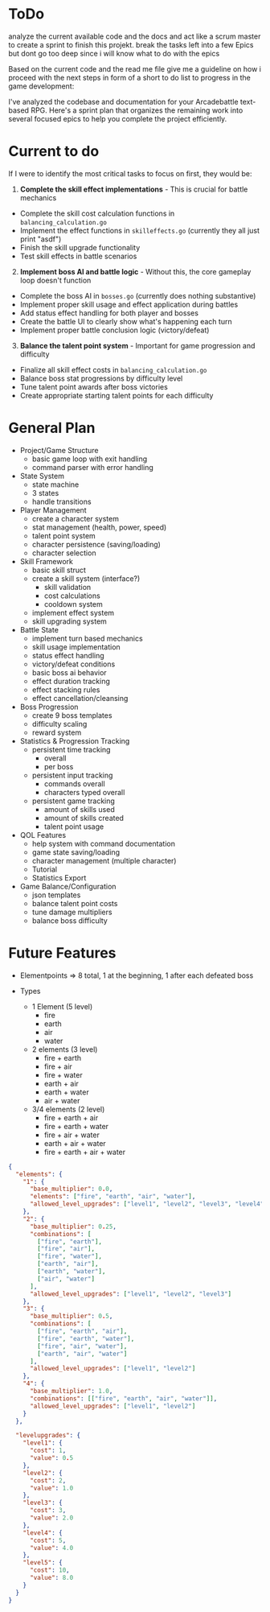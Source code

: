 # ToDo

analyze the current available code and the docs and act like a scrum master to create a sprint to finish this projekt.
break the tasks left into a few Epics but dont go too deep since i will know what to do with the epics

Based on the current code and the read me file give me a guideline on how i proceed with the next steps in form of a short to do list to progress in the game development:

I've analyzed the codebase and documentation for your Arcadebattle text-based RPG. Here's a sprint plan that organizes the remaining work into several focused epics to help you complete the project efficiently.

# Current to do

If I were to identify the most critical tasks to focus on first, they would be:

1. **Complete the skill effect implementations** - This is crucial for battle mechanics
- Complete the skill cost calculation functions in `balancing_calculation.go`
- Implement the effect functions in `skilleffects.go` (currently they all just print "asdf")
- Finish the skill upgrade functionality
- Test skill effects in battle scenarios
2. **Implement boss AI and battle logic** - Without this, the core gameplay loop doesn't function
- Complete the boss AI in `bosses.go` (currently does nothing substantive)
- Implement proper skill usage and effect application during battles
- Add status effect handling for both player and bosses
- Create the battle UI to clearly show what's happening each turn
- Implement proper battle conclusion logic (victory/defeat)
3. **Balance the talent point system** - Important for game progression and difficulty
- Finalize all skill effect costs in `balancing_calculation.go`
- Balance boss stat progressions by difficulty level
- Tune talent point awards after boss victories
- Create appropriate starting talent points for each difficulty

# General Plan

- Project/Game Structure
  - basic game loop with exit handling
  - command parser with error handling
- State System
  - state machine
  - 3 states
  - handle transitions
- Player Management
  - create a character system
  - stat management (health, power, speed)
  - talent point system
  - character persistence (saving/loading)
  - character selection
- Skill Framework
  - basic skill struct
  - create a skill system (interface?)
    - skill validation
    - cost calculations
    - cooldown system
  - implement effect system
  - skill upgrading system
- Battle State
  - implement turn based mechanics
  - skill usage implementation
  - status effect handling
  - victory/defeat conditions
  - basic boss ai behavior
  - effect duration tracking
  - effect stacking rules
  - effect cancellation/cleansing
- Boss Progression
  - create 9 boss templates
  - difficulty scaling
  - reward system
- Statistics & Progression Tracking
  - persistent time tracking
    - overall
    - per boss
  - persistent input tracking
    - commands overall
    - characters typed overall
  - persistent game tracking
    - amount of skills used
    - amount of skills created
    - talent point usage
- QOL Features
  - help system with command documentation
  - game state saving/loading
  - character management (multiple character)
  - Tutorial
  - Statistics Export
- Game Balance/Configuration
  - json templates
  - balance talent point costs
  - tune damage multipliers
  - balance boss difficulty


# Future Features

- Elementpoints => 8 total, 1 at the beginning, 1 after each defeated boss

- Types
  - 1 Element (5 level)
    - fire
    - earth
    - air
    - water
  - 2 elements (3 level)
    - fire + earth
    - fire + air
    - fire + water
    - earth + air
    - earth + water
    - air + water
  - 3/4 elements (2 level)
    - fire + earth + air
    - fire + earth + water
    - fire + air + water
    - earth + air + water
    - fire + earth + air + water

```json
{
  "elements": {
    "1": {
      "base_multiplier": 0.0,
      "elements": ["fire", "earth", "air", "water"],
      "allowed_level_upgrades": ["level1", "level2", "level3", "level4", "level5"]
    },
    "2": {
      "base_multiplier": 0.25,
      "combinations": [
        ["fire", "earth"],
        ["fire", "air"],
        ["fire", "water"],
        ["earth", "air"],
        ["earth", "water"],
        ["air", "water"]
      ],
      "allowed_level_upgrades": ["level1", "level2", "level3"]
    },
    "3": {
      "base_multiplier": 0.5,
      "combinations": [
        ["fire", "earth", "air"],
        ["fire", "earth", "water"],
        ["fire", "air", "water"],
        ["earth", "air", "water"]
      ],
      "allowed_level_upgrades": ["level1", "level2"]
    },
    "4": {
      "base_multiplier": 1.0,
      "combinations": [["fire", "earth", "air", "water"]],
      "allowed_level_upgrades": ["level1", "level2"]
    }
  },

  "levelupgrades": {
    "level1": {
      "cost": 1,
      "value": 0.5
    },
    "level2": {
      "cost": 2,
      "value": 1.0
    },
    "level3": {
      "cost": 3,
      "value": 2.0
    },
    "level4": {
      "cost": 5,
      "value": 4.0
    },
    "level5": {
      "cost": 10,
      "value": 8.0
    }
  }
}
```
